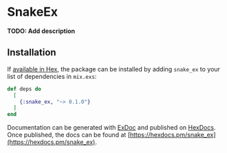 # SnakeEx

**TODO: Add description**

## Installation

If [available in Hex](https://hex.pm/docs/publish), the package can be installed
by adding `snake_ex` to your list of dependencies in `mix.exs`:

```elixir
def deps do
  [
    {:snake_ex, "~> 0.1.0"}
  ]
end
```

Documentation can be generated with [ExDoc](https://github.com/elixir-lang/ex_doc)
and published on [HexDocs](https://hexdocs.pm). Once published, the docs can
be found at [https://hexdocs.pm/snake_ex](https://hexdocs.pm/snake_ex).

